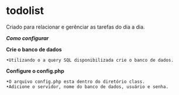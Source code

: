 # todolist
Criado para relacionar e gerênciar as tarefas do dia a dia.

_**Como configurar**_

**Crie o banco de dados**

	•Utilizando o a query SQL disponibilizada crie o banco de dados.

**Configure o config.php**

	•O arquivo config.php esta dentro do diretório class.
	•Adicione o servidor, nome do banco de dados, usuário e senha.
